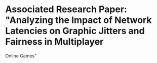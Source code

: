 # Associated Research Paper: "Analyzing the Impact of Network Latencies on Graphic Jitters and Fairness in Multiplayer
Online Games"
